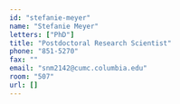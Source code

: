 ```yaml
---
id: "stefanie-meyer"
name: "Stefanie Meyer"
letters: ["PhD"]
title: "Postdoctoral Research Scientist"
phone: "851-5270"
fax: ""
email: "snm2142@cumc.columbia.edu"
room: "507"
url: []
---
```

